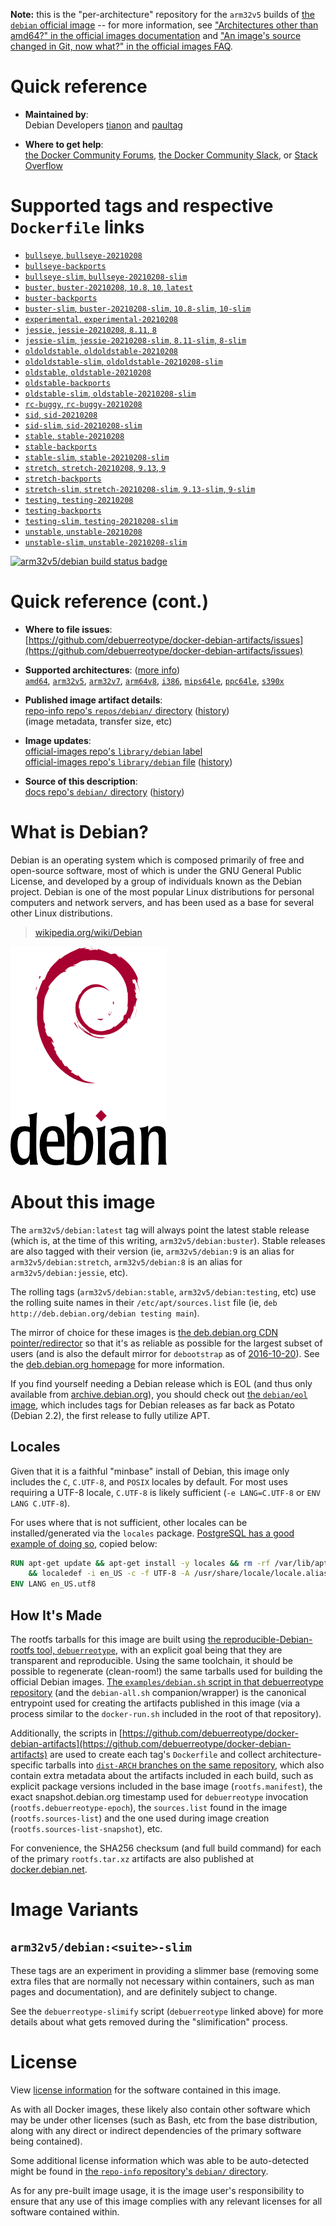 <!--

********************************************************************************

WARNING:

    DO NOT EDIT "debian/README.md"

    IT IS AUTO-GENERATED

    (from the other files in "debian/" combined with a set of templates)

********************************************************************************

-->

**Note:** this is the "per-architecture" repository for the `arm32v5` builds of [the `debian` official image](https://hub.docker.com/_/debian) -- for more information, see ["Architectures other than amd64?" in the official images documentation](https://github.com/docker-library/official-images#architectures-other-than-amd64) and ["An image's source changed in Git, now what?" in the official images FAQ](https://github.com/docker-library/faq#an-images-source-changed-in-git-now-what).

# Quick reference

-	**Maintained by**:  
	Debian Developers [tianon](https://qa.debian.org/developer.php?login=tianon) and [paultag](https://qa.debian.org/developer.php?login=paultag)

-	**Where to get help**:  
	[the Docker Community Forums](https://forums.docker.com/), [the Docker Community Slack](https://dockr.ly/slack), or [Stack Overflow](https://stackoverflow.com/search?tab=newest&q=docker)

# Supported tags and respective `Dockerfile` links

-	[`bullseye`, `bullseye-20210208`](https://github.com/debuerreotype/docker-debian-artifacts/blob/84e8baedd167b877f4bd9c28b119d3e4314fa4b1/bullseye/Dockerfile)
-	[`bullseye-backports`](https://github.com/debuerreotype/docker-debian-artifacts/blob/84e8baedd167b877f4bd9c28b119d3e4314fa4b1/bullseye/backports/Dockerfile)
-	[`bullseye-slim`, `bullseye-20210208-slim`](https://github.com/debuerreotype/docker-debian-artifacts/blob/84e8baedd167b877f4bd9c28b119d3e4314fa4b1/bullseye/slim/Dockerfile)
-	[`buster`, `buster-20210208`, `10.8`, `10`, `latest`](https://github.com/debuerreotype/docker-debian-artifacts/blob/84e8baedd167b877f4bd9c28b119d3e4314fa4b1/buster/Dockerfile)
-	[`buster-backports`](https://github.com/debuerreotype/docker-debian-artifacts/blob/84e8baedd167b877f4bd9c28b119d3e4314fa4b1/buster/backports/Dockerfile)
-	[`buster-slim`, `buster-20210208-slim`, `10.8-slim`, `10-slim`](https://github.com/debuerreotype/docker-debian-artifacts/blob/84e8baedd167b877f4bd9c28b119d3e4314fa4b1/buster/slim/Dockerfile)
-	[`experimental`, `experimental-20210208`](https://github.com/debuerreotype/docker-debian-artifacts/blob/84e8baedd167b877f4bd9c28b119d3e4314fa4b1/experimental/Dockerfile)
-	[`jessie`, `jessie-20210208`, `8.11`, `8`](https://github.com/debuerreotype/docker-debian-artifacts/blob/84e8baedd167b877f4bd9c28b119d3e4314fa4b1/jessie/Dockerfile)
-	[`jessie-slim`, `jessie-20210208-slim`, `8.11-slim`, `8-slim`](https://github.com/debuerreotype/docker-debian-artifacts/blob/84e8baedd167b877f4bd9c28b119d3e4314fa4b1/jessie/slim/Dockerfile)
-	[`oldoldstable`, `oldoldstable-20210208`](https://github.com/debuerreotype/docker-debian-artifacts/blob/84e8baedd167b877f4bd9c28b119d3e4314fa4b1/oldoldstable/Dockerfile)
-	[`oldoldstable-slim`, `oldoldstable-20210208-slim`](https://github.com/debuerreotype/docker-debian-artifacts/blob/84e8baedd167b877f4bd9c28b119d3e4314fa4b1/oldoldstable/slim/Dockerfile)
-	[`oldstable`, `oldstable-20210208`](https://github.com/debuerreotype/docker-debian-artifacts/blob/84e8baedd167b877f4bd9c28b119d3e4314fa4b1/oldstable/Dockerfile)
-	[`oldstable-backports`](https://github.com/debuerreotype/docker-debian-artifacts/blob/84e8baedd167b877f4bd9c28b119d3e4314fa4b1/oldstable/backports/Dockerfile)
-	[`oldstable-slim`, `oldstable-20210208-slim`](https://github.com/debuerreotype/docker-debian-artifacts/blob/84e8baedd167b877f4bd9c28b119d3e4314fa4b1/oldstable/slim/Dockerfile)
-	[`rc-buggy`, `rc-buggy-20210208`](https://github.com/debuerreotype/docker-debian-artifacts/blob/84e8baedd167b877f4bd9c28b119d3e4314fa4b1/rc-buggy/Dockerfile)
-	[`sid`, `sid-20210208`](https://github.com/debuerreotype/docker-debian-artifacts/blob/84e8baedd167b877f4bd9c28b119d3e4314fa4b1/sid/Dockerfile)
-	[`sid-slim`, `sid-20210208-slim`](https://github.com/debuerreotype/docker-debian-artifacts/blob/84e8baedd167b877f4bd9c28b119d3e4314fa4b1/sid/slim/Dockerfile)
-	[`stable`, `stable-20210208`](https://github.com/debuerreotype/docker-debian-artifacts/blob/84e8baedd167b877f4bd9c28b119d3e4314fa4b1/stable/Dockerfile)
-	[`stable-backports`](https://github.com/debuerreotype/docker-debian-artifacts/blob/84e8baedd167b877f4bd9c28b119d3e4314fa4b1/stable/backports/Dockerfile)
-	[`stable-slim`, `stable-20210208-slim`](https://github.com/debuerreotype/docker-debian-artifacts/blob/84e8baedd167b877f4bd9c28b119d3e4314fa4b1/stable/slim/Dockerfile)
-	[`stretch`, `stretch-20210208`, `9.13`, `9`](https://github.com/debuerreotype/docker-debian-artifacts/blob/84e8baedd167b877f4bd9c28b119d3e4314fa4b1/stretch/Dockerfile)
-	[`stretch-backports`](https://github.com/debuerreotype/docker-debian-artifacts/blob/84e8baedd167b877f4bd9c28b119d3e4314fa4b1/stretch/backports/Dockerfile)
-	[`stretch-slim`, `stretch-20210208-slim`, `9.13-slim`, `9-slim`](https://github.com/debuerreotype/docker-debian-artifacts/blob/84e8baedd167b877f4bd9c28b119d3e4314fa4b1/stretch/slim/Dockerfile)
-	[`testing`, `testing-20210208`](https://github.com/debuerreotype/docker-debian-artifacts/blob/84e8baedd167b877f4bd9c28b119d3e4314fa4b1/testing/Dockerfile)
-	[`testing-backports`](https://github.com/debuerreotype/docker-debian-artifacts/blob/84e8baedd167b877f4bd9c28b119d3e4314fa4b1/testing/backports/Dockerfile)
-	[`testing-slim`, `testing-20210208-slim`](https://github.com/debuerreotype/docker-debian-artifacts/blob/84e8baedd167b877f4bd9c28b119d3e4314fa4b1/testing/slim/Dockerfile)
-	[`unstable`, `unstable-20210208`](https://github.com/debuerreotype/docker-debian-artifacts/blob/84e8baedd167b877f4bd9c28b119d3e4314fa4b1/unstable/Dockerfile)
-	[`unstable-slim`, `unstable-20210208-slim`](https://github.com/debuerreotype/docker-debian-artifacts/blob/84e8baedd167b877f4bd9c28b119d3e4314fa4b1/unstable/slim/Dockerfile)

[![arm32v5/debian build status badge](https://img.shields.io/jenkins/s/https/doi-janky.infosiftr.net/job/multiarch/job/arm32v5/job/debian.svg?label=arm32v5/debian%20%20build%20job)](https://doi-janky.infosiftr.net/job/multiarch/job/arm32v5/job/debian/)

# Quick reference (cont.)

-	**Where to file issues**:  
	[https://github.com/debuerreotype/docker-debian-artifacts/issues](https://github.com/debuerreotype/docker-debian-artifacts/issues)

-	**Supported architectures**: ([more info](https://github.com/docker-library/official-images#architectures-other-than-amd64))  
	[`amd64`](https://hub.docker.com/r/amd64/debian/), [`arm32v5`](https://hub.docker.com/r/arm32v5/debian/), [`arm32v7`](https://hub.docker.com/r/arm32v7/debian/), [`arm64v8`](https://hub.docker.com/r/arm64v8/debian/), [`i386`](https://hub.docker.com/r/i386/debian/), [`mips64le`](https://hub.docker.com/r/mips64le/debian/), [`ppc64le`](https://hub.docker.com/r/ppc64le/debian/), [`s390x`](https://hub.docker.com/r/s390x/debian/)

-	**Published image artifact details**:  
	[repo-info repo's `repos/debian/` directory](https://github.com/docker-library/repo-info/blob/master/repos/debian) ([history](https://github.com/docker-library/repo-info/commits/master/repos/debian))  
	(image metadata, transfer size, etc)

-	**Image updates**:  
	[official-images repo's `library/debian` label](https://github.com/docker-library/official-images/issues?q=label%3Alibrary%2Fdebian)  
	[official-images repo's `library/debian` file](https://github.com/docker-library/official-images/blob/master/library/debian) ([history](https://github.com/docker-library/official-images/commits/master/library/debian))

-	**Source of this description**:  
	[docs repo's `debian/` directory](https://github.com/docker-library/docs/tree/master/debian) ([history](https://github.com/docker-library/docs/commits/master/debian))

# What is Debian?

Debian is an operating system which is composed primarily of free and open-source software, most of which is under the GNU General Public License, and developed by a group of individuals known as the Debian project. Debian is one of the most popular Linux distributions for personal computers and network servers, and has been used as a base for several other Linux distributions.

> [wikipedia.org/wiki/Debian](https://en.wikipedia.org/wiki/Debian)

![logo](https://raw.githubusercontent.com/docker-library/docs/b449be7df57e9ed9086bb5821bfb5d6cdc5d67a4/debian/logo.png)

# About this image

The `arm32v5/debian:latest` tag will always point the latest stable release (which is, at the time of this writing, `arm32v5/debian:buster`). Stable releases are also tagged with their version (ie, `arm32v5/debian:9` is an alias for `arm32v5/debian:stretch`, `arm32v5/debian:8` is an alias for `arm32v5/debian:jessie`, etc).

The rolling tags (`arm32v5/debian:stable`, `arm32v5/debian:testing`, etc) use the rolling suite names in their `/etc/apt/sources.list` file (ie, `deb http://deb.debian.org/debian testing main`).

The mirror of choice for these images is [the deb.debian.org CDN pointer/redirector](https://deb.debian.org) so that it's as reliable as possible for the largest subset of users (and is also the default mirror for `debootstrap` as of [2016-10-20](https://anonscm.debian.org/cgit/d-i/debootstrap.git/commit/?id=9e8bc60ad1ccf3a25ce7890526b70059f3e770de)). See the [deb.debian.org homepage](https://deb.debian.org) for more information.

If you find yourself needing a Debian release which is EOL (and thus only available from [archive.debian.org](http://archive.debian.org)), you should check out [the `debian/eol` image](https://hub.docker.com/r/debian/eol/), which includes tags for Debian releases as far back as Potato (Debian 2.2), the first release to fully utilize APT.

## Locales

Given that it is a faithful "minbase" install of Debian, this image only includes the `C`, `C.UTF-8`, and `POSIX` locales by default. For most uses requiring a UTF-8 locale, `C.UTF-8` is likely sufficient (`-e LANG=C.UTF-8` or `ENV LANG C.UTF-8`).

For uses where that is not sufficient, other locales can be installed/generated via the `locales` package. [PostgreSQL has a good example of doing so](https://github.com/docker-library/postgres/blob/69bc540ecfffecce72d49fa7e4a46680350037f9/9.6/Dockerfile#L21-L24), copied below:

```dockerfile
RUN apt-get update && apt-get install -y locales && rm -rf /var/lib/apt/lists/* \
	&& localedef -i en_US -c -f UTF-8 -A /usr/share/locale/locale.alias en_US.UTF-8
ENV LANG en_US.utf8
```

## How It's Made

The rootfs tarballs for this image are built using [the reproducible-Debian-rootfs tool, `debuerreotype`](https://github.com/debuerreotype/debuerreotype), with an explicit goal being that they are transparent and reproducible. Using the same toolchain, it should be possible to regenerate (clean-room!) the same tarballs used for building the official Debian images. [The `examples/debian.sh` script in that debuerreotype repository](https://github.com/debuerreotype/debuerreotype/blob/master/examples/debian.sh) (and the `debian-all.sh` companion/wrapper) is the canonical entrypoint used for creating the artifacts published in this image (via a process similar to the `docker-run.sh` included in the root of that repository).

Additionally, the scripts in [https://github.com/debuerreotype/docker-debian-artifacts](https://github.com/debuerreotype/docker-debian-artifacts) are used to create each tag's `Dockerfile` and collect architecture-specific tarballs into [`dist-ARCH` branches on the same repository](https://github.com/debuerreotype/docker-debian-artifacts/branches), which also contain extra metadata about the artifacts included in each build, such as explicit package versions included in the base image (`rootfs.manifest`), the exact snapshot.debian.org timestamp used for `debuerreotype` invocation (`rootfs.debuerreotype-epoch`), the `sources.list` found in the image (`rootfs.sources-list`) and the one used during image creation (`rootfs.sources-list-snapshot`), etc.

For convenience, the SHA256 checksum (and full build command) for each of the primary `rootfs.tar.xz` artifacts are also published at [docker.debian.net](https://docker.debian.net/).

# Image Variants

## `arm32v5/debian:<suite>-slim`

These tags are an experiment in providing a slimmer base (removing some extra files that are normally not necessary within containers, such as man pages and documentation), and are definitely subject to change.

See the `debuerreotype-slimify` script (`debuerreotype` linked above) for more details about what gets removed during the "slimification" process.

# License

View [license information](https://www.debian.org/social_contract#guidelines) for the software contained in this image.

As with all Docker images, these likely also contain other software which may be under other licenses (such as Bash, etc from the base distribution, along with any direct or indirect dependencies of the primary software being contained).

Some additional license information which was able to be auto-detected might be found in [the `repo-info` repository's `debian/` directory](https://github.com/docker-library/repo-info/tree/master/repos/debian).

As for any pre-built image usage, it is the image user's responsibility to ensure that any use of this image complies with any relevant licenses for all software contained within.
